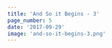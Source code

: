 ```yaml
---
title: 'And So it Begins - 3'
page_number: 5
date: '2017-09-29'
image: 'and-so-it-begins-3.png'
---
```

